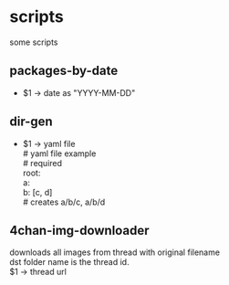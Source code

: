 # scripts
some scripts

## packages-by-date
- $1 -> date as "YYYY-MM-DD"

## dir-gen
- $1 -> yaml file <br>
\# yaml file example<br>
\# required<br>
root:<br>
&#09;a:<br>
&#09;&#09;b: [c, d] <br>
\# creates a/b/c, a/b/d


## 4chan-img-downloader
downloads all images from thread with original filename<br>
dst folder name is the thread id.<br>
$1 -> thread url
